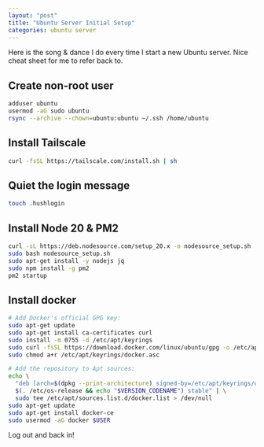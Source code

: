 ```yaml
---
layout: "post"
title: "Ubuntu Server Initial Setup"
categories: ubuntu server
---
```


Here is the song & dance I do every time I start a new Ubuntu server. Nice cheat sheet for me to refer back to.
<!--more-->

## Create non-root user

``` bash
adduser ubuntu
usermod -aG sudo ubuntu
rsync --archive --chown=ubuntu:ubuntu ~/.ssh /home/ubuntu
```

## Install Tailscale

``` bash
curl -fsSL https://tailscale.com/install.sh | sh
```

## Quiet the login message

``` bash
touch .hushlogin
```

## Install Node 20 & PM2

``` bash
curl -sL https://deb.nodesource.com/setup_20.x -o nodesource_setup.sh
sudo bash nodesource_setup.sh
sudo apt-get install -y nodejs jq
sudo npm install -g pm2
pm2 startup
```

## Install docker

``` bash
# Add Docker's official GPG key:
sudo apt-get update
sudo apt-get install ca-certificates curl
sudo install -m 0755 -d /etc/apt/keyrings
sudo curl -fsSL https://download.docker.com/linux/ubuntu/gpg -o /etc/apt/keyrings/docker.asc
sudo chmod a+r /etc/apt/keyrings/docker.asc

# Add the repository to Apt sources:
echo \
  "deb [arch=$(dpkg --print-architecture) signed-by=/etc/apt/keyrings/docker.asc] https://download.docker.com/linux/ubuntu \
  $(. /etc/os-release && echo "$VERSION_CODENAME") stable" | \
  sudo tee /etc/apt/sources.list.d/docker.list > /dev/null
sudo apt-get update
sudo apt-get install docker-ce
sudo usermod -aG docker $USER
```
Log out and back in!